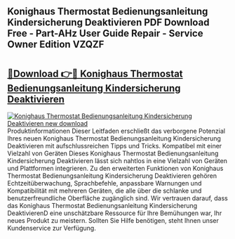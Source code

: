 ## Konighaus Thermostat Bedienungsanleitung Kindersicherung Deaktivieren PDF Download Free - Part-AHz User Guide Repair - Service Owner Edition VZQZF

# <h2><a href="http://df4158.blite.top/?on=Konighaus+Thermostat+Bedienungsanleitung+Kindersicherung+Deaktivieren">🔗Download 👉🔴 Konighaus Thermostat Bedienungsanleitung Kindersicherung Deaktivieren</a></h2>

[![Konighaus Thermostat Bedienungsanleitung Kindersicherung Deaktivieren new download](https://i.imgur.com/lujVjoI.png)](http://df4158.blite.top/?on=Konighaus+Thermostat+Bedienungsanleitung+Kindersicherung+Deaktivieren)
Produktinformationen Dieser Leitfaden erschließt das verborgene Potenzial Ihres neuen Konighaus Thermostat Bedienungsanleitung Kindersicherung Deaktivieren mit aufschlussreichen Tipps und Tricks. Kompatibel mit einer Vielzahl von Geräten Dieses Konighaus Thermostat Bedienungsanleitung Kindersicherung Deaktivieren lässt sich nahtlos in eine Vielzahl von Geräten und Plattformen integrieren. Zu den erweiterten Funktionen von Konighaus Thermostat Bedienungsanleitung Kindersicherung Deaktivieren gehören Echtzeitüberwachung, Sprachbefehle, anpassbare Warnungen und Kompatibilität mit mehreren Geräten, die alle über die schlanke und benutzerfreundliche Oberfläche zugänglich sind. Wir vertrauen darauf, dass das Konighaus Thermostat Bedienungsanleitung Kindersicherung DeaktivierenD eine unschätzbare Ressource für Ihre Bemühungen war, Ihr neues Produkt zu meistern. Sollten Sie Hilfe benötigen, steht Ihnen unser Kundenservice zur Verfügung.
